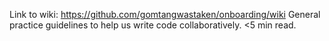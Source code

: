 Link to wiki: https://github.com/gomtangwastaken/onboarding/wiki
General practice guidelines to help us write code collaboratively. <5 min read.
